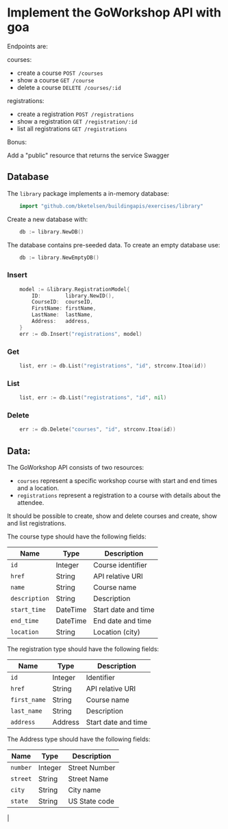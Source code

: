 # Implement the GoWorkshop API with goa

Endpoints are:

courses:
* create a course `POST /courses`
* show a course `GET /course`
* delete a course `DELETE /courses/:id`

registrations:
* create a registration `POST /registrations`
* show a registration `GET /registration/:id`
* list all registrations `GET /registrations`

Bonus:

Add a "public" resource that returns the service Swagger

## Database

The `library` package implements a in-memory database:

```go
	import "github.com/bketelsen/buildingapis/exercises/library"
```

Create a new database with:

```go
	db := library.NewDB()
```

The database contains pre-seeded data. To create an empty database use:

```go
	db := library.NewEmptyDB()
```

### Insert

```go
	model := &library.RegistrationModel{
		ID:        library.NewID(),
		CourseID:  courseID,
		FirstName: firstName,
		LastName:  lastName,
		Address:   address,
	}
	err := db.Insert("registrations", model)
```

### Get

```go
	list, err := db.List("registrations", "id", strconv.Itoa(id))
```

### List

```go
	list, err := db.List("registrations", "id", nil)
```

### Delete

```go
	err := db.Delete("courses", "id", strconv.Itoa(id))
```

## Data:

The GoWorkshop API consists of two resources:

* `courses` represent a specific workshop course with start and end times and a location.
* `registrations` represent a registration to a course with details about the attendee.

It should be possible to create, show and delete courses and create, show and list registrations.

The course type should have the following fields:

|   Name        |Type      |Description          |
|---------------|----------|---------------------|
| `id`          | Integer  | Course identifier   |
| `href`        | String   | API relative URI    |
| `name`        | String   | Course name         |
| `description` | String   | Description         |
| `start_time`  | DateTime | Start date and time |
| `end_time`    | DateTime | End date and time   |
| `location`    | String   | Location (city)     |

The registration type should have the following fields:

|   Name       |Type      |Description          |
|--------------|----------|---------------------|
| `id`         | Integer  | Identifier          |
| `href`       | String   | API relative URI    |
| `first_name` | String   | Course name         |
| `last_name`  | String   | Description         |
| `address`    | Address  | Start date and time |

The Address type should have the following fields:

|   Name   |Type      |Description    |
|----------|----------|---------------|
| `number` | Integer  | Street Number |
| `street` | String   | Street Name   |
| `city`   | String   | City name     |
| `state`  | String   | US State code |
|
